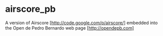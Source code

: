 airscore_pb
===========

A version of Airscore [http://code.google.com/p/airscore/] embedded into the Open de Pedro Bernardo web page [http://opendepb.com]